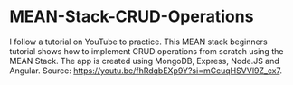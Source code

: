 # MEAN-Stack-CRUD-Operations
I follow a tutorial on YouTube to practice. This MEAN stack beginners tutorial shows how to implement CRUD operations from scratch using the MEAN Stack. The app is created using MongoDB, Express, Node.JS and Angular. Source: https://youtu.be/fhRdqbEXp9Y?si=mCcuqHSVVl9Z_cx7.
